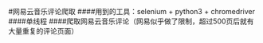 #网易云音乐评论爬取
####用到的工具：selenium + python3 + chromedriver
####单线程
####爬取网易云音乐评论（网易似乎做了限制，超过500页后就有大量重复的评论页面）
